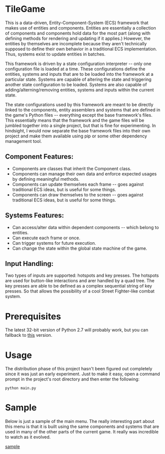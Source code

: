 # TileGame

This is a data-driven, Entity-Component-System (ECS) framework that makes use of entities and components. Entities are essentially a collection of 
components and components hold data for the most part (along with defining methods for rendering and updating if it applies.) However, the entities 
by themselves are incomplete because they aren't technically supposed to define their own behavior in a traditional ECS implementation. Thus, 
systems exist to update entities in batches.

This framework is driven by a state configuration interpreter -- only one configuration file is loaded at a time. These configurations define the
entities, systems and inputs that are to be loaded into the framework at a particular state. Systems are capable of altering the state and triggering
another state configuration to be loaded. Systems are also capable of adding/alterning/removing entities, systems and inputs within the current
state.

The state configurations used by this framework are meant to be directly linked to the components, entity assemblers and systems that are defined in
the game's Python files -- everything except the base framework's files. This essentially means that the framework and the game files will be jumbled
together into a single project, but that is fine for experimenting. In hindsight, I would now separate the base framework files into their own project 
and make them available using pip or some other dependency management tool.

## Component Features:
* Components are classes that inherit the Component class.
* Components can manage their own data and enforce expected usages by defining meaningful methods.
* Components can update themselves each frame -- goes against traditional ECS ideas, but is useful for some things.
* Components can draw themselves to the screen -- goes against traditional ECS ideas, but is useful for some things.

## Systems Features:
* Can access/alter data within dependent components -- which belong to entities.
* Can execute each frame or once.
* Can trigger systems for future execution.
* Can change the state within the global state machine of the game.

## Input Handling:
Two types of inputs are supported: hotspots and key presses. The hotspots are used for button-like interactions and arer handled by a quad tree.
The key presses are able to be defined as a complex sequential string of key presses. So that allows the possibility of a cool Street Fighter-like 
combat system.

# Prerequisites

The latest 32-bit version of Python 2.7 will probably work, but you can fallback to [this](https://www.python.org/downloads/release/python-2715/) version.

# Usage

The distribution phase of this project hasn't been figured out completely since it was just an early experiment. 
Just to make it easy, open a command prompt in the project's root directory and then enter the following:

```
python main.py
```

# Sample

Below is just a sample of the main menu. The really interesting part about this menu is that it is built using the same
components and systems that are used in many of the other parts of the current game. It really was incredible to watch as it evolved.

[sample](https://https://github.com/jawaff/TileGame/blob/master/images/sample.jpg)